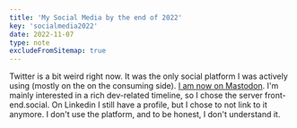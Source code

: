 ```yaml
---
title: 'My Social Media by the end of 2022'
key: 'socialmedia2022'
date: 2022-11-07
type: note
excludeFromSitemap: true
---
```


Twitter is a bit weird right now. It was the only social platform I was actively using (mostly on the on the consuming side). [I am now on Mastodon](https://front-end.social/@lene). I'm mainly interested in a rich dev-related timeline, so I chose the server front-end.social. On Linkedin I still have a profile, but I chose to not link to it anymore. I don't use the platform, and to be honest, I don't understand it.
